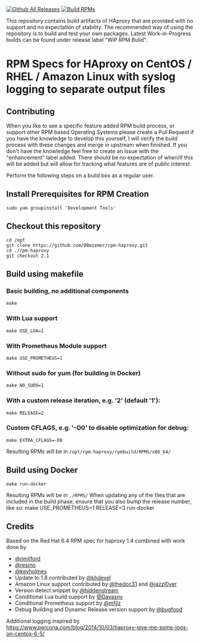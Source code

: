 [![Github All Releases](https://img.shields.io/github/downloads/DBezemer/rpm-haproxy/total.svg)](https://github.com/DBezemer/rpm-haproxy/releases) [![Build RPMs](https://github.com/DBezemer/rpm-haproxy/actions/workflows/main.yml/badge.svg)](https://github.com/DBezemer/rpm-haproxy/actions/workflows/main.yml)

This repository contains build artifacts of HAproxy that are provided with no support and no expectation of stability.
The recommended way of using the repository is to build and test your own packages. Latest Work-in-Progress builds can be found under release label "WiP RPM Build".

# RPM Specs for HAproxy on CentOS / RHEL / Amazon Linux with syslog logging to separate output files

## Contributing
When you like to see a specific feature added RPM build process, or support other RPM based Operating Systems please create a Pull Request if you have the knowledge to develop this yourself, I will verify the build process with these changes and merge in upstream when finished. If you don't have the knowledge feel free to create an Issue with the "enhancement" label added. There should be no expectation of when/if this will be added but will allow for tracking what features are of public interest.

Perform the following steps on a build box as a regular user.

## Install Prerequisites for RPM Creation

    sudo yum groupinstall 'Development Tools'

## Checkout this repository

    cd /opt
    git clone https://github.com/DBezemer/rpm-haproxy.git 
    cd ./rpm-haproxy
    git checkout 2.1

## Build using makefile
### Basic building, no additional components
    make

### With Lua support
    make USE_LUA=1
    
### With Prometheus Module support
    make USE_PROMETHEUS=1
    
### Without sudo for yum (for building in Docker)
    make NO_SUDO=1

### With a custom release iteration, e.g. '2' (default '1'):
    make RELEASE=2

### Custom CFLAGS, e.g. '-O0' to disable optimization for debug:
    make EXTRA_CFLAGS=-O0

Resulting RPMs will be in `/opt/rpm-haproxy/rpmbuild/RPMS/x86_64/`

## Build using Docker
    make run-docker

Resulting RPMs will be in `./RPMS/`
When updating any of the files that are included in the build phase, ensure that you also bump the release number, like so:
    make USE_PROMETHEUS=1 RELEASE=3 run-docker

## Credits

Based on the Red Hat 6.4 RPM spec for haproxy 1.4 combined with work done by 
- [@nmilford](https://www.github.com/nmilford)
- [@resmo](https://www.github.com/resmo) 
- [@kevholmes](https://www.github.com/kevholmes)
- Update to 1.8 contributed by [@khdevel](https://github.com/khdevel)
- Amazon Linux support contributed by [@thedoc31](https://github.com/thedoc31) and [@jazzl0ver](https://github.com/jazzl0ver)
- Version detect snippet by [@hiddenstream](https://github.com/hiddenstream)
- Conditional Lua build support by [@Davasny](https://github.com/Davasny)
- Conditional Prometheus support by [@mfilz](https://github.com/mfilz)
- Debug Building and Dynamic Release version support by [@bugfood](https://github.com/bugfood)

Additional logging inspired by https://www.percona.com/blog/2014/10/03/haproxy-give-me-some-logs-on-centos-6-5/

